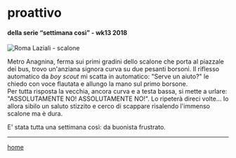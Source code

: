 # proattivo  

#### della serie “settimana così” - wk13 2018  
![](https://drive.google.com/uc?id=1plgFHhzT6Gmp_wy04xcNJEXNxj4Bwbww "Roma Laziali - scalone")
<!--- /interarete064.png  --->  

Metro Anagnina, ferma sui primi gradini dello scalone che porta al piazzale dei bus, trovo un'anziana signora curva su due pesanti borsoni. Il riflesso automatico da *boy scout* mi scatta in automatico: "Serve un aiuto?" le chiedo con voce flautata e allungo la mano sul primo borsone.  
Per tutta risposta la vecchia, ancora curva e a testa bassa, si mette a urlare: "ASSOLUTAMENTE NO! ASSOLUTAMENTE NO!". Lo ripeterà direci volte... Io allora sibilo un saluto stizzito e cerco di scappare risalendo l'immenso scalone ma è dura.  

E' stata tutta una settimana così: da buonista frustrato.   

---  
[home](/interarete.md)  